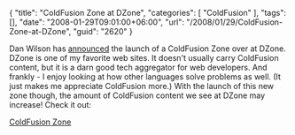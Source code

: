 {
	"title": "ColdFusion Zone at DZone",
	"categories": [
		"ColdFusion"
	],
	"tags": [],
	"date": "2008-01-29T09:01:00+06:00",
	"url": "/2008/01/29/ColdFusion-Zone-at-DZone",
	"guid": "2620"
}

Dan Wilson has <a href="http://www.nodans.com/index.cfm/2008/1/29/How-to-grow-the-ColdFusion-community-What-YOU-can-do-to-help">announced</a> the launch of a ColdFusion Zone over at DZone. DZone is one of my favorite web sites. It doesn't usually carry ColdFusion content, but it is a darn good tech aggregator for web developers. And frankly - I enjoy looking at how other languages solve problems as well. (It just makes me appreciate ColdFusion more.) With the launch of this new zone though, the amount of ColdFusion content we see at DZone may increase! Check it out:

<a href="http://coldfusion.dzone.com/">ColdFusion Zone</a>